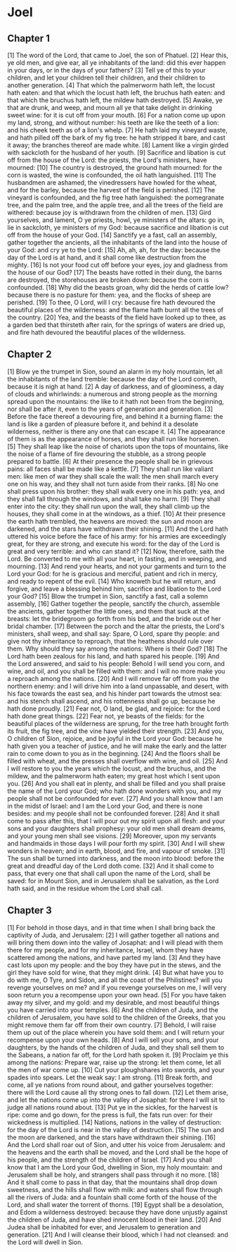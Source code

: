 # Joel

## Chapter 1 <!-- scripture:1 -->

[1] The word of the Lord, that came to Joel, the son of Phatuel.
[2] Hear this, ye old men, and give ear, all ye inhabitants of the land: did this ever happen in your days, or in the days of your fathers?
[3] Tell ye of this to your children, and let your children tell their children, and their children to another generation.
[4] That which the palmerworm hath left, the locust hath eaten: and that which the locust hath left, the bruchus hath eaten: and that which the bruchus hath left, the mildew hath destroyed.
[5] Awake, ye that are drunk, and weep, and mourn all ye that take delight in drinking sweet wine: for it is cut off from your mouth.
[6] For a nation come up upon my land, strong, and without number: his teeth are like the teeth of a lion: and his cheek teeth as of a lion's whelp.
[7] He hath laid my vineyard waste, and hath pilled off the bark of my fig tree: he hath stripped it bare, and cast it away; the branches thereof are made white.
[8] Lament like a virgin girded with sackcloth for the husband of her youth.
[9] Sacrifice and libation is cut off from the house of the Lord: the priests, the Lord's ministers, have mourned:
[10] The country is destroyed, the ground hath mourned: for the corn is wasted, the wine is confounded, the oil hath languished.
[11] The husbandmen are ashamed, the vinedressers have howled for the wheat, and for the barley, because the harvest of the field is perished.
[12] The vineyard is confounded, and the fig tree hath languished: the pomegranate tree, and the palm tree, and the apple tree, and all the trees of the field are withered: because joy is withdrawn from the children of men.
[13] Gird yourselves, and lament, O ye priests, howl, ye ministers of the altars: go in, lie in sackcloth, ye ministers of my God: because sacrifice and libation is cut off from the house of your God.
[14] Sanctify ye a fast, call an assembly, gather together the ancients, all the inhabitants of the land into the house of your God: and cry ye to the Lord:
[15] Ah, ah, ah, for the day: because the day of the Lord is at hand, and it shall come like destruction from the mighty.
[16] Is not your food cut off before your eyes, joy and gladness from the house of our God?
[17] The beasts have rotted in their dung, the barns are destroyed, the storehouses are broken down: because the corn is confounded.
[18] Why did the beasts groan, why did the herds of cattle low? because there is no pasture for them: yea, and the flocks of sheep are perished.
[19] To thee, O Lord, will I cry: because fire hath devoured the beautiful places of the wilderness: and the flame hath burnt all the trees of the country.
[20] Yea, and the beasts of the field have looked up to thee, as a garden bed that thirsteth after rain, for the springs of waters are dried up, and fire hath devoured the beautiful places of the wilderness.

## Chapter 2 <!-- scripture:2 -->

[1] Blow ye the trumpet in Sion, sound an alarm in my holy mountain, let all the inhabitants of the land tremble: because the day of the Lord cometh, because it is nigh at hand.
[2] A day of darkness, and of gloominess, a day of clouds and whirlwinds: a numerous and strong people as the morning spread upon the mountains: the like to it hath not been from the beginning, nor shall be after it, even to the years of generation and generation.
[3] Before the face thereof a devouring fire, and behind it a burning flame: the land is like a garden of pleasure before it, and behind it a desolate wilderness, neither is there any one that can escape it.
[4] The appearance of them is as the appearance of horses, and they shall run like horsemen.
[5] They shall leap like the noise of chariots upon the tops of mountains, like the noise of a flame of fire devouring the stubble, as a strong people prepared to battle.
[6] At their presence the people shall be in grievous pains: all faces shall be made like a kettle.
[7] They shall run like valiant men: like men of war they shall scale the wall: the men shall march every one on his way, and they shall not turn aside from their ranks.
[8] No one shall press upon his brother: they shall walk every one in his path: yea, and they shall fall through the windows, and shall take no harm.
[9] They shall enter into the city: they shall run upon the wall, they shall climb up the houses, they shall come in at the windows, as a thief.
[10] At their presence the earth hath trembled, the heavens are moved: the sun and moon are darkened, and the stars have withdrawn their shining.
[11] And the Lord hath uttered his voice before the face of his army: for his armies are exceedingly great, for they are strong, and execute his word: for the day of the Lord is great and very terrible: and who can stand it?
[12] Now, therefore, saith the Lord. Be converted to me with all your heart, in fasting, and in weeping, and mourning.
[13] And rend your hearts, and not your garments and turn to the Lord your God: for he is gracious and merciful, patient and rich in mercy, and ready to repent of the evil.
[14] Who knoweth but he will return, and forgive, and leave a blessing behind him, sacrifice and libation to the Lord your God?
[15] Blow the trumpet in Sion, sanctify a fast, call a solemn assembly,
[16] Gather together the people, sanctify the church, assemble the ancients, gather together the little ones, and them that suck at the breasts: let the bridegroom go forth from his bed, and the bride out of her bridal chamber.
[17] Between the porch and the altar the priests, the Lord's ministers, shall weep, and shall say: Spare, O Lord, spare thy people: and give not thy inheritance to reproach, that the heathens should rule over them. Why should they say among the nations: Where is their God?
[18] The Lord hath been zealous for his land, and hath spared his people.
[19] And the Lord answered, and said to his people: Behold I will send you corn, and wine, and oil, and you shall be filled with them: and I will no more make you a reproach among the nations.
[20] And I will remove far off from you the northern enemy: and I will drive him into a land unpassable, and desert, with his face towards the east sea, and his hinder part towards the utmost sea: and his stench shall ascend, and his rottenness shall go up, because he hath done proudly.
[21] Fear not, O land, be glad, and rejoice: for the Lord hath done great things.
[22] Fear not, ye beasts of the fields: for the beautiful places of the wilderness are sprung, for the tree hath brought forth its fruit, the fig tree, and the vine have yielded their strength.
[23] And you, O children of Sion, rejoice, and be joyful in the Lord your God: because he hath given you a teacher of justice, and he will make the early and the latter rain to come down to you as in the beginning.
[24] And the floors shall be filled with wheat, and the presses shall overflow with wine, and oil.
[25] And I will restore to you the years which the locust, and the bruchus, and the mildew, and the palmerworm hath eaten; my great host which I sent upon you.
[26] And you shall eat in plenty, and shall be filled and you shall praise the name of the Lord your God; who hath done wonders with you, and my people shall not be confounded for ever.
[27] And you shall know that I am in the midst of Israel: and I am the Lord your God, and there is none besides: and my people shall not be confounded forever.
[28] And it shall come to pass after this, that I will pour out my spirit upon all flesh: and your sons and your daughters shall prophesy: your old men shall dream dreams, and your young men shall see visions.
[29] Moreover, upon my servants and handmaids in those days I will pour forth my spirit.
[30] And I will shew wonders in heaven; and in earth, blood, and fire, and vapour of smoke.
[31] The sun shall be turned into darkness, and the moon into blood: before the great and dreadful day of the Lord doth come.
[32] And it shall come to pass, that every one that shall call upon the name of the Lord, shall be saved: for in Mount Sion, and in Jerusalem shall be salvation, as the Lord hath said, and in the residue whom the Lord shall call.

## Chapter 3 <!-- scripture:3 -->

[1] For behold in those days, and in that time when I shall bring back the captivity of Juda, and Jerusalem:
[2] I will gather together all nations and will bring them down into the valley of Josaphat: and I will plead with them there for my people, and for my inheritance, Israel, whom they have scattered among the nations, and have parted my land.
[3] And they have cast lots upon my people: and the boy they have put in the stews, and the girl they have sold for wine, that they might drink.
[4] But what have you to do with me, O Tyre, and Sidon, and all the coast of the Philistines? will you revenge yourselves on me? and if you revenge yourselves on me, I will very soon return you a recompense upon your own head.
[5] For you have taken away my silver, and my gold: and my desirable, and most beautiful things you have carried into your temples.
[6] And the children of Juda, and the children of Jerusalem, you have sold to the children of the Greeks, that you might remove them far off from their own country.
[7] Behold, I will raise them up out of the place wherein you have sold them: and I will return your recompense upon your own heads.
[8] And I will sell your sons, and your daughters, by the hands of the children of Juda, and they shall sell them to the Sabeans, a nation far off, for the Lord hath spoken it.
[9] Proclaim ye this among the nations: Prepare war, raise up the strong: let them come, let all the men of war come up.
[10] Cut your ploughshares into swords, and your spades into spears. Let the weak say: I am strong.
[11] Break forth, and come, all ye nations from round about, and gather yourselves together: there will the Lord cause all thy strong ones to fall down.
[12] Let them arise, and let the nations come up into the valley of Josaphat: for there I will sit to judge all nations round about.
[13] Put ye in the sickles, for the harvest is ripe: come and go down, for the press is full, the fats run over: for their wickedness is multiplied.
[14] Nations, nations in the valley of destruction: for the day of the Lord is near in the valley of destruction.
[15] The sun and the moon are darkened, and the stars have withdrawn their shining.
[16] And the Lord shall roar out of Sion, and utter his voice from Jerusalem: and the heavens and the earth shall be moved, and the Lord shall be the hope of his people, and the strength of the children of Israel.
[17] And you shall know that I am the Lord your God, dwelling in Sion, my holy mountain: and Jerusalem shall be holy, and strangers shall pass through it no more.
[18] And it shall come to pass in that day, that the mountains shall drop down sweetness, and the hills shall flow with milk: and waters shall flow through all the rivers of Juda: and a fountain shall come forth of the house of the Lord, and shall water the torrent of thorns.
[19] Egypt shall be a desolation, and Edom a wilderness destroyed: because they have done unjustly against the children of Juda, and have shed innocent blood in their land.
[20] And Judea shall be inhabited for ever, and Jerusalem to generation and generation.
[21] And I will cleanse their blood, which I had not cleansed: and the Lord will dwell in Sion.